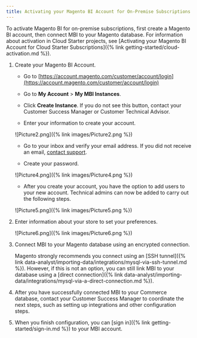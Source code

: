 ```yaml
---
title: Activating your Magento BI Account for On-Premise Subscriptions
---
```


To activate Magento BI for on-premise subscriptions, first create a Magento BI account, then connect MBI to your Magento database. For information about activation in Cloud Starter projects, see [Activating your Magento BI Account for Cloud Starter Subscriptions]({% link getting-started/cloud-activation.md %}).

1. Create your Magento BI Account.

    -  Go to [https://account.magento.com/customer/account/login](https://account.magento.com/customer/account/login)

    -  Go to **My Account** > **My MBI Instances**.

    -  Click **Create Instance**. If you do not see this button, contact your Customer Success Manager or Customer Technical Advisor.

    -  Enter your information to create your account.

     ![Picture2.png]({% link images/Picture2.png %})

    -  Go to your inbox and verify your email address. If you did not receive an email, [contact support](https://support.magento.com/hc/en-us/articles/360019088251).

    -  Create your password.

    ![Picture4.png]({% link images/Picture4.png %})

    -  After you create your account, you have the option to add users to your new account. Technical admins can now be added to carry out the following steps.

     ![Picture5.png]({% link images/Picture5.png %})

1. Enter information about your store to set your preferences.

    ![Picture6.png]({% link images/Picture6.png %})

1. Connect MBI to your Magento database using an encrypted connection.

   Magento strongly recommends you connect using an [SSH tunnel]({% link data-analyst/importing-data/integrations/mysql-via-ssh-tunnel.md %}). However, if this is not an option, you can still link MBI to your database using a [direct connection]({% link data-analyst/importing-data/integrations/mysql-via-a-direct-connection.md %}).

1. After you have successfully connected MBI to your Commerce database, contact your Customer Success Manager to coordinate the next steps, such as setting up integrations and other configuration steps.

1. When you finish configuration, you can [sign in]({% link getting-started/sign-in.md %}) to your MBI account.
